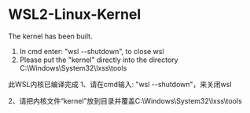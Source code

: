 # WSL2-Linux-Kernel
The kernel has been built. 
1. In cmd enter: "wsl --shutdown", to close wsl
2. Please put the "kernel" directly into the directory C:\Windows\System32\lxss\tools

此WSL内核已编译完成
1、请在cmd输入: "wsl --shutdown"，来关闭wsl

2、请把内核文件“kernel"放到目录并覆盖C:\Windows\System32\lxss\tools
